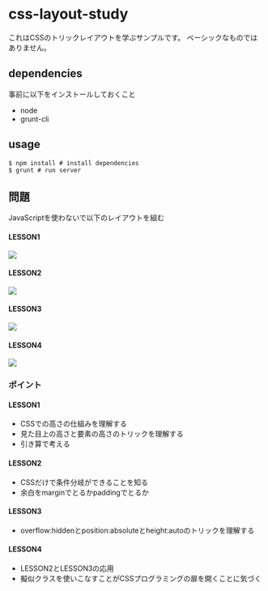 css-layout-study
================

これはCSSのトリックレイアウトを学ぶサンプルです。
ベーシックなものではありません。

## dependencies

事前に以下をインストールしておくこと

- node
- grunt-cli

## usage 
```
$ npm install # install dependencies
$ grunt # run server
```

## 問題

JavaScriptを使わないで以下のレイアウトを組む

#### LESSON1

![](https://raw.github.com/mosson/css-layout-study/solve/src/lesson1/lesson1.gif)

#### LESSON2

![](https://raw.github.com/mosson/css-layout-study/solve/src/lesson2/lesson2.gif)

#### LESSON3

![](https://raw.github.com/mosson/css-layout-study/solve/src/lesson3/lesson3.gif)

#### LESSON4

![](https://raw.github.com/mosson/css-layout-study/solve/src/lesson4/lesson4.gif)

### ポイント

#### LESSON1

- CSSでの高さの仕組みを理解する
- 見た目上の高さと要素の高さのトリックを理解する
- 引き算で考える

#### LESSON2

- CSSだけで条件分岐ができることを知る
- 余白をmarginでとるかpaddingでとるか

#### LESSON3

- overflow:hiddenとposition:absoluteとheight:autoのトリックを理解する

#### LESSON4

- LESSON2とLESSON3の応用
- 擬似クラスを使いこなすことがCSSプログラミングの扉を開くことに気づく